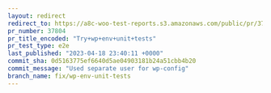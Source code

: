 ```yaml
---
layout: redirect
redirect_to: https://a8c-woo-test-reports.s3.amazonaws.com/public/pr/37804/e2e/index.html
pr_number: 37804
pr_title_encoded: "Try+wp+env+unit+tests"
pr_test_type: e2e
last_published: "2023-04-18 23:40:11 +0000"
commit_sha: 0d5163775ef6640d5ae04903181b24a51cbb4b20
commit_message: "Used separate user for wp-config"
branch_name: fix/wp-env-unit-tests
---
```

